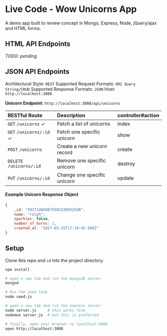 # Live Code - Wow Unicorns App
A demo app built to review concept in Mongo, Express, Node, jQuery/ajax and HTML forms.

## HTML API Endpoints
*TODO: pending*

## JSON API Endpoints
Architectural Style: `REST`
Supported Request Formats: `URI Query String/CRUD`
Supported Response Formats: `JSON`
Host: `http://localhost:3000`

**Unicorn Endpoint**: `http://localhost:3000/api/unicorns`

| RESTful Route             | Description                         | controller#action |
| :------------------------ | :---------------------------------- | :--------- |
| `GET`    `/unicorns` ✓        | Fetch a list of unicorns     | index |
| `GET`    `/unicorns/:id` ✓     | Fetch one specific unicorn      | show |
| `POST`   `/unicorns`         | Create a new unicorn record | create |
| `DELETE` `/unicorns/:id`      | Remove one specific unicorn  | destroy |
| `PUT`    `/unicorns/:id`      | Change one specific unicorn   | update |

#### Example Unicorn Response Object
```js
{
    _id: "5927148048755023209525d8",
    name: "ralph",
    sparkles: false,
    number_of_horns: 1,
    created_at: "2017-05-25T17:19:45.566Z"
}

```

## Setup
Clone this repo and `cd` into the project directory.

```bash
npm install

# open a new tab and run the mongodb server
mongod

# Run the seed task
node seed.js

# open a new tab and run the express server
node server.js     # this works fine
nodemon server.js  # but this is preferred

# finally, open your browser to localhost:3000
open http://localhost:3000
```
